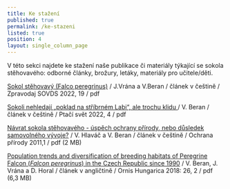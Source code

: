 ```yaml
---
title: Ke stažení
published: true
permalink: /ke-stazeni
listed: true
position: 4
layout: single_column_page
---
```

V této sekci najdete ke stažení naše publikace či materiály týkající se sokola stěhovavého: odborné články, brožury, letáky, materiály pro učitele/děti.

[Sokol stěhovavý (Falco peregrinus)](/media/Zpravodaj_SOVDS_19_sokol.pdf) / J.Vrána a V.Beran / článek v češtině / Zpravodaj SOVDS 2022, 19 / pdf

[Sokoli nehledají „poklad na stříbrném Labi“, ale trochu klidu ](/media/PtaciSvet_2022_04_Beran_sokol.pdf)/ V. Beran / článek v češtině / Ptačí svět 2022, 4 / pdf

[Návrat sokola stěhovavého - úspěch ochrany přírody, nebo důsledek samovolného vývoje?](/media/OP_8-11.pdf) / V. Hlaváč a V. Beran / článek v češtině / Ochrana přírody 2011,1 / pdf (2 MB)

[Population trends and diversification of breeding habitats of Peregrine Falcon  (_Falcon peregrinus_) in the Czech Republic since 1990](/media/Ornishungarica_peregrinefalcon_2018.pdf) / V. Beran, J. Vrána a D. Horal / článek v angličtině / Ornis Hungarica 2018: 26, 2 / pdf (6,3 MB)
